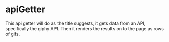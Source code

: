 # apiGetter
This api getter will do as the title suggests, it gets data from an API, specifically the giphy API. Then it renders the results on to the page as rows of gifs.
